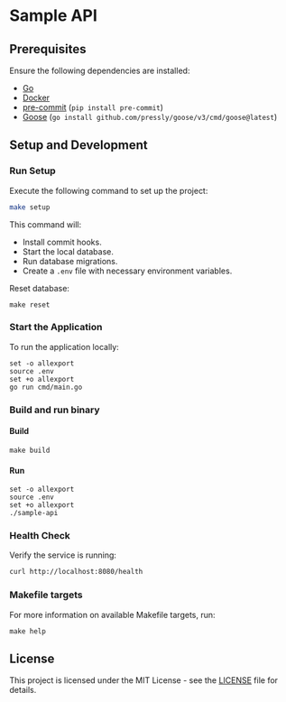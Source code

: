 # Sample API

## Prerequisites

Ensure the following dependencies are installed:

- [Go](https://go.dev/doc/install)
- [Docker](https://docs.docker.com/get-docker/)
- [pre-commit](https://pre-commit.com/) (`pip install pre-commit`)
- [Goose](https://github.com/pressly/goose) (`go install github.com/pressly/goose/v3/cmd/goose@latest`)

## Setup and Development

### Run Setup

Execute the following command to set up the project:

```sh
make setup
```

This command will:

- Install commit hooks.
- Start the local database.
- Run database migrations.
- Create a `.env` file with necessary environment variables.

Reset database:

```shell
make reset
```

### Start the Application

To run the application locally:

```shell
set -o allexport
source .env
set +o allexport
go run cmd/main.go
```

### Build and run binary

#### Build

```shell
make build
```

#### Run

```shell
set -o allexport
source .env
set +o allexport
./sample-api
```

### Health Check

Verify the service is running:

```sh
curl http://localhost:8080/health
```

### Makefile targets

For more information on available Makefile targets, run:

```shell
make help
```

## License

This project is licensed under the MIT License - see the [LICENSE](LICENSE) file for details.
